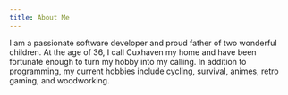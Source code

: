 ```yaml
---
title: About Me
---
```


I am a passionate software developer and proud father of two wonderful children. At the age of 36, I call Cuxhaven my home and have been fortunate enough to turn my hobby into my calling. In addition to programming, my current hobbies include cycling, survival, animes, retro gaming, and woodworking.